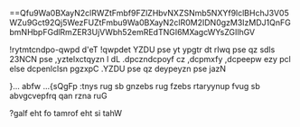 ==Qfu9Wa0BXayN2clRWZtFmbf9FZlZHbvNXZSNmb5NXYf9lclBHchJ3V05WZu9Gct92Qj5WezFUZtFmbu9Wa0BXayN2clR0M2IDN0gzM3IzMDJ1QnFGbmNHbpFGdlRmZER3UjVWbh52emREdTNGI6MXagcWYsZGIlhGV

!rytmtcndpo-qwpd d'eT !qwpdet YZDU pse yt ypgtr dt rlwq pse qz sdls 23NCN pse ,yztelxctqyzn l dL .dpczndcpoyf cz ,dcpmxfy ,dcpeepw ezy pcl else dcpenlclsn pgzxpC .YZDU pse qz deypeyzn pse jazN

}... abfw ...{sQgFp :tnys rug sb gnzebs rug fzebs rtaryynup fvug sb abvgcvepfrq qan rzna ruG

?galf eht fo tamrof eht si tahW